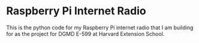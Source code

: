 # Raspberry Pi Internet Radio

This is the python code for my Raspberry Pi internet radio that I am building for as the project for DGMD E-599 at Harvard Extension School.

